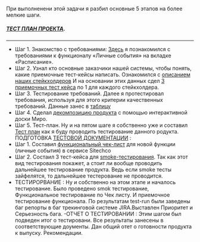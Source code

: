 При выполненени этой задачи я разбил основные 5 этапов на более мелкие шаги.

##### [ТЕСТ ПЛАН ПРОЕКТА](https://github.com/Igor-Maltcev/QA-tester/blob/main/Project_1/%D0%A2%D0%B5%D1%81%D1%82%D0%BF%D0%BB%D0%B0%D0%BD.PNG).
---
- Шаг 1. Знакомство с требованиями: [Здесь](https://skyengpublic.notion.site/6746e543d02c43879de0057cafe196b0/) я познакомился с требованиями к функционалу «Личные события» на вкладке «Расписание». 
 - Шаг 2.  Узнал кто основные заказчики нашей системы, чтобы понять, какие приемочные тест-кейсы написать. Ознакомился с [описанием наших стейкхолдеров](https://github.com/Igor-Maltcev/QA-tester/blob/main/Project_1/userstory.PNG/)
  И на основании этих данных сдел [3 приемочных тест кейса](https://github.com/Igor-Maltcev/QA-tester/blob/main/Project_1/%D0%9F%D1%80%D0%B8%D0%B5%D0%BC.%D0%A2%D0%9A.PNG) по 1 для каждого стейкхолдера.
 - Шаг 3. Тестирование требований. Далее я протестировал требования, используя для этого критерии качественных требований.
 Данные занес в [таблицу](https://github.com/Igor-Maltcev/QA-tester/blob/main/Project_1/%D0%A2%D0%B5%D1%81%D1%82%D0%A2%D1%80%D0%B5%D0%B1%D0%BE%D0%B2%D0%B0%D0%BD%D0%B8%D0%B9.PNG/)
 - Шаг 4. Сделал [декомпозицию продукта](https://miro.com/app/board/uXjVPpH2rmY=/) с помощью интерактивной доски Миро.
 - Шаг 5. Тест-план. Ну и на пятом шаге я собственно уже и составил   [Тест план](https://github.com/Igor-Maltcev/QA-tester/blob/main/Project_1/%D0%A2%D0%B5%D1%81%D1%82%D0%BF%D0%BB%D0%B0%D0%BD.PNG) как я буду проводить тестирование данного родукта.
 ПОДГОТОВКА [ТЕСТОВОЙ ДОКУМЕНТАЦИИ](https://github.com/Igor-Maltcev/QA-tester/blob/main/Project_1/%D0%A2%D0%B5%D1%81%D1%82%D0%94%D0%BE%D0%BA.PNG/) : 
 - Шаг 1. Составил [функциональный чек-лист](https://github.com/Igor-Maltcev/QA-tester/blob/main/Project_1/%D1%81%D0%BE%D0%B1%D1%8B%D1%82%D0%B8%D1%8F-export.xls/) для новой функции (личные события) в сервисе Sitechco
 - Шаг 2. Состаил  3 тест-кейса для [smoke-тестирования](https://github.com/Igor-Maltcev/QA-tester/blob/main/Project_1/Smoke.PNG/). Так как этот вид тестирования покажет, а стоит ли вообще проводить дальнейшее тестирование продукта.
  Ведь если smoke тесты зайфелятся, то дальнейшее тестерование не проводится.
 - ТЕСТИРОРВАНИЕ :
  Ну и собственно на этом этапе и началось тестирование. Было проведено smok тестирование,
  Функциональное тестирование по Чек листу. И приемочное тестирование функционала.
  По результатам test-run были заведены баг репорты в баг трекинговой системе JIRA.Выставлен Приоритет и Серьезность бага.
-ОТЧЕТ О ТЕСТИРОВАНИИ : 
Этим шагом был подведен итог о тестировани. Все результаты занесены в соответствующие доументы.
Дан общий отет о готовности продукта к выпуску. Рекомендации.
 
